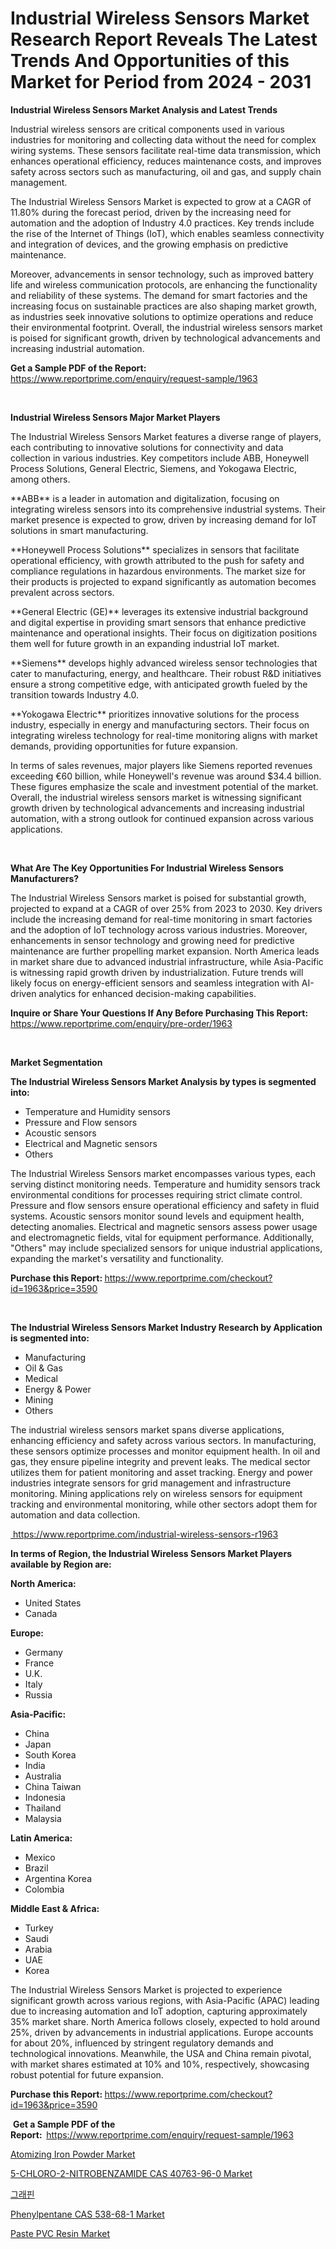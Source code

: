 <p><h1>Industrial Wireless Sensors Market Research Report Reveals The Latest Trends And Opportunities of this Market for Period from 2024 - 2031</h1></p><p><strong>Industrial Wireless Sensors Market Analysis and Latest Trends</strong></p>
<p><p>Industrial wireless sensors are critical components used in various industries for monitoring and collecting data without the need for complex wiring systems. These sensors facilitate real-time data transmission, which enhances operational efficiency, reduces maintenance costs, and improves safety across sectors such as manufacturing, oil and gas, and supply chain management. </p><p>The Industrial Wireless Sensors Market is expected to grow at a CAGR of 11.80% during the forecast period, driven by the increasing need for automation and the adoption of Industry 4.0 practices. Key trends include the rise of the Internet of Things (IoT), which enables seamless connectivity and integration of devices, and the growing emphasis on predictive maintenance. </p><p>Moreover, advancements in sensor technology, such as improved battery life and wireless communication protocols, are enhancing the functionality and reliability of these systems. The demand for smart factories and the increasing focus on sustainable practices are also shaping market growth, as industries seek innovative solutions to optimize operations and reduce their environmental footprint. Overall, the industrial wireless sensors market is poised for significant growth, driven by technological advancements and increasing industrial automation.</p></p>
<p><strong>Get a Sample PDF of the Report:&nbsp;</strong> <a href="https://www.reportprime.com/enquiry/request-sample/1963">https://www.reportprime.com/enquiry/request-sample/1963</a></p>
<p>&nbsp;</p>
<p><strong>Industrial Wireless Sensors Major Market Players</strong></p>
<p><p>The Industrial Wireless Sensors Market features a diverse range of players, each contributing to innovative solutions for connectivity and data collection in various industries. Key competitors include ABB, Honeywell Process Solutions, General Electric, Siemens, and Yokogawa Electric, among others.</p><p>**ABB** is a leader in automation and digitalization, focusing on integrating wireless sensors into its comprehensive industrial systems. Their market presence is expected to grow, driven by increasing demand for IoT solutions in smart manufacturing.</p><p>**Honeywell Process Solutions** specializes in sensors that facilitate operational efficiency, with growth attributed to the push for safety and compliance regulations in hazardous environments. The market size for their products is projected to expand significantly as automation becomes prevalent across sectors.</p><p>**General Electric (GE)** leverages its extensive industrial background and digital expertise in providing smart sensors that enhance predictive maintenance and operational insights. Their focus on digitization positions them well for future growth in an expanding industrial IoT market.</p><p>**Siemens** develops highly advanced wireless sensor technologies that cater to manufacturing, energy, and healthcare. Their robust R&D initiatives ensure a strong competitive edge, with anticipated growth fueled by the transition towards Industry 4.0.</p><p>**Yokogawa Electric** prioritizes innovative solutions for the process industry, especially in energy and manufacturing sectors. Their focus on integrating wireless technology for real-time monitoring aligns with market demands, providing opportunities for future expansion.</p><p>In terms of sales revenues, major players like Siemens reported revenues exceeding €60 billion, while Honeywell's revenue was around $34.4 billion. These figures emphasize the scale and investment potential of the market. Overall, the industrial wireless sensors market is witnessing significant growth driven by technological advancements and increasing industrial automation, with a strong outlook for continued expansion across various applications.</p></p>
<p>&nbsp;</p>
<p><strong>What Are The Key Opportunities For Industrial Wireless Sensors Manufacturers?</strong></p>
<p><p>The Industrial Wireless Sensors market is poised for substantial growth, projected to expand at a CAGR of over 25% from 2023 to 2030. Key drivers include the increasing demand for real-time monitoring in smart factories and the adoption of IoT technology across various industries. Moreover, enhancements in sensor technology and growing need for predictive maintenance are further propelling market expansion. North America leads in market share due to advanced industrial infrastructure, while Asia-Pacific is witnessing rapid growth driven by industrialization. Future trends will likely focus on energy-efficient sensors and seamless integration with AI-driven analytics for enhanced decision-making capabilities.</p></p>
<p><strong>Inquire or Share Your Questions If Any Before Purchasing This Report:</strong> <a href="https://www.reportprime.com/enquiry/pre-order/1963">https://www.reportprime.com/enquiry/pre-order/1963</a></p>
<p>&nbsp;</p>
<p><strong>Market Segmentation</strong></p>
<p><strong>The Industrial Wireless Sensors Market Analysis by types is segmented into:</strong></p>
<p><ul><li>Temperature and Humidity sensors</li><li>Pressure and Flow sensors</li><li>Acoustic sensors</li><li>Electrical and Magnetic sensors</li><li>Others</li></ul></p>
<p><p>The Industrial Wireless Sensors market encompasses various types, each serving distinct monitoring needs. Temperature and humidity sensors track environmental conditions for processes requiring strict climate control. Pressure and flow sensors ensure operational efficiency and safety in fluid systems. Acoustic sensors monitor sound levels and equipment health, detecting anomalies. Electrical and magnetic sensors assess power usage and electromagnetic fields, vital for equipment performance. Additionally, "Others" may include specialized sensors for unique industrial applications, expanding the market's versatility and functionality.</p></p>
<p><strong>Purchase this Report:&nbsp;</strong><a href="https://www.reportprime.com/checkout?id=1963&price=3590">https://www.reportprime.com/checkout?id=1963&price=3590</a></p>
<p>&nbsp;</p>
<p><strong>The Industrial Wireless Sensors Market Industry Research by Application is segmented into:</strong></p>
<p><ul><li>Manufacturing</li><li>Oil & Gas</li><li>Medical</li><li>Energy & Power</li><li>Mining</li><li>Others</li></ul></p>
<p><p>The industrial wireless sensors market spans diverse applications, enhancing efficiency and safety across various sectors. In manufacturing, these sensors optimize processes and monitor equipment health. In oil and gas, they ensure pipeline integrity and prevent leaks. The medical sector utilizes them for patient monitoring and asset tracking. Energy and power industries integrate sensors for grid management and infrastructure monitoring. Mining applications rely on wireless sensors for equipment tracking and environmental monitoring, while other sectors adopt them for automation and data collection.</p></p>
<p><a href="https://www.reportprime.com/industrial-wireless-sensors-r1963">&nbsp;https://www.reportprime.com/industrial-wireless-sensors-r1963</a></p>
<p><strong>In terms of Region, the Industrial Wireless Sensors Market Players available by Region are:</strong></p>
<p>
    <p> <strong> North America: </strong>
        <ul>
            <li>United States</li>
            <li>Canada</li>
        </ul>
        </p> 
    <p> <strong> Europe: </strong>
        <ul>
            <li>Germany</li>
            <li>France</li>
            <li>U.K.</li>
            <li>Italy</li>
            <li>Russia</li>
        </ul>
        </p> 
    <p> <strong> Asia-Pacific: </strong>
        <ul>
            <li>China</li>
            <li>Japan</li>
            <li>South Korea</li>
            <li>India</li>
            <li>Australia</li>
            <li>China Taiwan</li>
            <li>Indonesia</li>
            <li>Thailand</li>
            <li>Malaysia</li>
        </ul>
        </p> 
    <p> <strong> Latin America: </strong>
        <ul>
            <li>Mexico</li>
            <li>Brazil</li>
            <li>Argentina Korea</li>
            <li>Colombia</li>
        </ul>
        </p> 
    <p> <strong> Middle East & Africa: </strong>
        <ul>
            <li>Turkey</li>
            <li>Saudi</li>
            <li>Arabia</li>
            <li>UAE</li>
            <li>Korea</li>
        </ul>
    </p>
    </p>
<p><p>The Industrial Wireless Sensors Market is projected to experience significant growth across various regions, with Asia-Pacific (APAC) leading due to increasing automation and IoT adoption, capturing approximately 35% market share. North America follows closely, expected to hold around 25%, driven by advancements in industrial applications. Europe accounts for about 20%, influenced by stringent regulatory demands and technological innovations. Meanwhile, the USA and China remain pivotal, with market shares estimated at 10% and 10%, respectively, showcasing robust potential for future expansion.</p></p>
<p><strong>Purchase this Report: </strong><a href="https://www.reportprime.com/checkout?id=1963&price=3590">https://www.reportprime.com/checkout?id=1963&price=3590</a></p>
<p>&nbsp;<strong>Get a Sample PDF of the Report:&nbsp;&nbsp;</strong><a href="https://www.reportprime.com/enquiry/request-sample/1963">https://www.reportprime.com/enquiry/request-sample/1963</a></p>
<p><strong></strong></p>
<p><p><a href="https://medium.com/@alanernser/strategic-insights-into-global-atomizing-iron-powder-market-trends-2024-2031-covered-in-122-d8858bde0f24">Atomizing Iron Powder Market</a></p><p><a href="https://issuu.com/reportprime-2/docs/5-chloro-2-nitrobenzamide-cas-40763_e54fcee53a1a8a">5-CHLORO-2-NITROBENZAMIDE CAS 40763-96-0 Market</a></p><p><a href="https://medium.com/@artyompoq5m4/%EA%B8%80%EB%A1%9C%EB%B2%8C-%EA%B7%B8%EB%9E%98%ED%95%80-%EC%8B%9C%EC%9E%A5%EC%9D%80-2024%EB%85%84%EB%B6%80%ED%84%B0-2031%EB%85%84%EA%B9%8C%EC%A7%80-13-8-%EC%9D%98-cagr%EB%A1%9C-%EC%84%B1%EC%9E%A5%ED%95%A0-%EA%B2%83%EC%9C%BC%EB%A1%9C-%EC%98%88%EC%83%81%EB%90%A9%EB%8B%88%EB%8B%A4-a5bcabfa4ef9">그래핀</a></p><p><a href="https://issuu.com/reportprime-2/docs/phenylpentane-cas-538-68-1-market-s_64ca8728e9982e">Phenylpentane CAS 538-68-1 Market</a></p><p><a href="https://www.linkedin.com/pulse/comprehensive-look-product-type-homogeneous-typeheterogeneous-lan9c?trackingId=hrGdQL0aRii4btWGC%2FP1uw%3D%3D">Paste PVC Resin Market</a></p></p>
